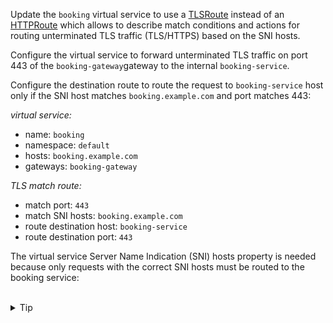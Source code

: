 Update the `booking` virtual service
to use a [TLSRoute](https://istio.io/latest/docs/reference/config/networking/virtual-service/#TLSRoute)
instead of an [HTTPRoute](https://istio.io/latest/docs/reference/config/networking/virtual-service/#HTTPRoute)
which allows to describe match conditions and actions for routing unterminated
TLS traffic (TLS/HTTPS) based on the SNI hosts.

Configure the virtual service to forward unterminated TLS traffic on port 443 of the `booking-gateway`gateway
to the internal `booking-service`.

Configure the destination route to route the request to `booking-service` host only if the
SNI host matches `booking.example.com` and port matches 443:

*virtual service:*
* name: `booking`
* namespace: `default`
* hosts: `booking.example.com`
* gateways: `booking-gateway`

*TLS match route:*
* match port: `443`
* match SNI hosts: `booking.example.com`
* route destination host: `booking-service`
* route destination port: `443`

The virtual service Server Name Indication (SNI) hosts property is needed because only requests with
the correct SNI hosts must be routed to the booking service:


<br>
<details><summary>Tip</summary>

```plain
apiVersion: networking.istio.io/v1alpha3
kind: VirtualService
metadata:
  name: booking
spec:
  hosts:
  - booking.example.com
  gateways:
  - booking-gateway
  tls:
  - match:
    - port: // TODO
      sniHosts:
      - // TODO
    route:
    - destination:
        host: // TODO
        port:
          number: // TODO
```{{copy}}
</details>

<br>
<details><summary>Solution</summary>

```plain
apiVersion: networking.istio.io/v1alpha3
kind: VirtualService
metadata:
  name: booking
spec:
  hosts:
  - booking.example.com
  gateways:
  - booking-gateway
  tls:
  - match:
    - port: 443
      sniHosts:
      - booking.example.com
    route:
    - destination:
        host: booking-service
        port:
          number: 443
```{{copy}}
</details>
